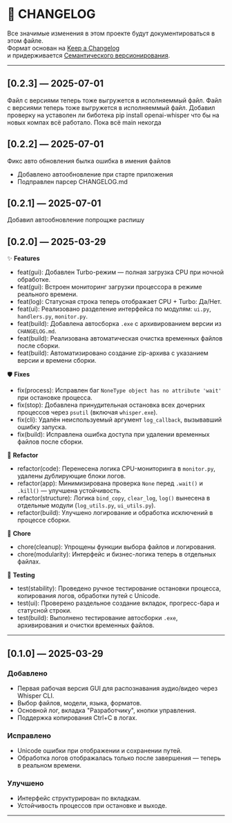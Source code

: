 # 📓 CHANGELOG

Все значимые изменения в этом проекте будут документироваться в этом файле.  
Формат основан на [Keep a Changelog](https://keepachangelog.com/ru/1.0.0/)  
и придерживается [Семантического версионирования](https://semver.org/lang/ru/).

---
## [0.2.3] — 2025-07-01
Файл с версиями теперь тоже выгружется в исполняеммый файл. Файл с версиями теперь тоже выгружется в исполняеммый файл. Добавил проверку на уставолен ли биботека pip install openai-whisper что бы на новых компах всё работало. Пока всё main некогда 


## [0.2.2] — 2025-07-01
Фикс авто обновления былка ошибка в имения файлов
- Добавлено автообновление при старте приложения
- Подправлен парсер CHANGELOG.md
## [0.2.1] — 2025-07-01
Добавил автообновление попрощже распишу 
## [0.2.0] — 2025-03-29

✨ **Features**
- feat(gui): Добавлен Turbo-режим — полная загрузка CPU при ночной обработке.
- feat(gui): Встроен мониторинг загрузки процессора в режиме реального времени.
- feat(log): Статусная строка теперь отображает CPU + Turbo: Да/Нет.
- feat(ui): Реализовано разделение интерфейса по модулям: `ui.py`, `handlers.py`, `monitor.py`.
- feat(build): Добавлена автосборка `.exe` с архивированием версии из `CHANGELOG.md`.
- feat(build): Реализована автоматическая очистка временных файлов после сборки.
- feat(build): Автоматизировано создание zip-архива с указанием версии и времени сборки.

🛡 **Fixes**
- fix(process): Исправлен баг `NoneType object has no attribute 'wait'` при остановке процесса.
- fix(stop): Добавлена принудительная остановка всех дочерних процессов через `psutil` (включая `whisper.exe`).
- fix(cli): Удалён неиспользуемый аргумент `log_callback`, вызывавший ошибку запуска.
- fix(build): Исправлена ошибка доступа при удалении временных файлов после сборки.

🔧 **Refactor**
- refactor(code): Перенесена логика CPU-мониторинга в `monitor.py`, удалены дублирующие блоки логов.
- refactor(app): Минимизирована проверка `None` перед `.wait()` и `.kill()` — улучшена устойчивость.
- refactor(structure): Логика `bind_copy`, `clear_log`, `log()` вынесена в отдельные модули (`log_utils.py`, `ui_utils.py`).
- refactor(build): Улучшено логирование и обработка исключений в процессе сборки.

🧹 **Chore**
- chore(cleanup): Упрощены функции выбора файлов и логирования.
- chore(modularity): Интерфейс и бизнес-логика теперь в отдельных файлах.

🧪 **Testing**
- test(stability): Проведено ручное тестирование остановки процесса, копирования логов, обработки путей с Unicode.
- test(ui): Проверено раздельное создание вкладок, прогресс-бара и статусной строки.
- test(build): Выполнено тестирование автосборки `.exe`, архивирования и очистки временных файлов.

---

## [0.1.0] — 2025-03-29

### Добавлено
- Первая рабочая версия GUI для распознавания аудио/видео через Whisper CLI.
- Выбор файлов, модели, языка, форматов.
- Основной лог, вкладка "Разработчику", кнопки управления.
- Поддержка копирования Ctrl+C в логах.

### Исправлено
- Unicode ошибки при отображении и сохранении путей.
- Обработка логов отображалась только после завершения — теперь в реальном времени.

### Улучшено
- Интерфейс структурирован по вкладкам.
- Устойчивость процессов при остановке и выходе.

---

